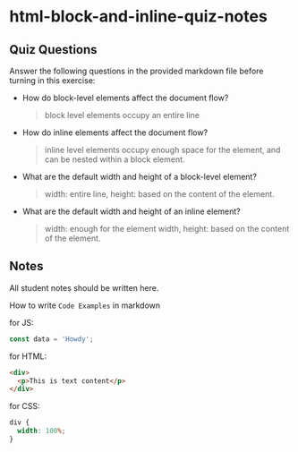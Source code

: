 # html-block-and-inline-quiz-notes

## Quiz Questions

Answer the following questions in the provided markdown file before turning in this exercise:

- How do block-level elements affect the document flow?
  > block level elements occupy an entire line
- How do inline elements affect the document flow?
  > inline level elements occupy enough space for the element, and can be nested within a block element.
- What are the default width and height of a block-level element?
  > width: entire line, height: based on the content of the element.
- What are the default width and height of an inline element?
  > width: enough for the element width, height: based on the content of the element.

## Notes

All student notes should be written here.

How to write `Code Examples` in markdown

for JS:

```javascript
const data = 'Howdy';
```

for HTML:

```html
<div>
  <p>This is text content</p>
</div>
```

for CSS:

```css
div {
  width: 100%;
}
```
